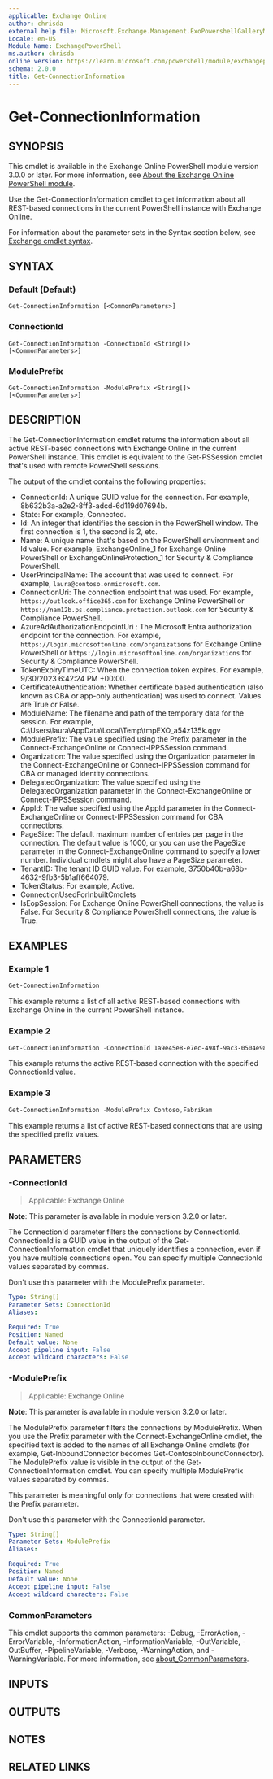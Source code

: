 ```yaml
---
applicable: Exchange Online
author: chrisda
external help file: Microsoft.Exchange.Management.ExoPowershellGalleryModule.dll-Help.xml
Locale: en-US
Module Name: ExchangePowerShell
ms.author: chrisda
online version: https://learn.microsoft.com/powershell/module/exchangepowershell/get-connectioninformation
schema: 2.0.0
title: Get-ConnectionInformation
---
```


# Get-ConnectionInformation

## SYNOPSIS
This cmdlet is available in the Exchange Online PowerShell module version 3.0.0 or later. For more information, see [About the Exchange Online PowerShell module](https://aka.ms/exov3-module).

Use the Get-ConnectionInformation cmdlet to get information about all REST-based connections in the current PowerShell instance with Exchange Online.

For information about the parameter sets in the Syntax section below, see [Exchange cmdlet syntax](https://learn.microsoft.com/powershell/exchange/exchange-cmdlet-syntax).

## SYNTAX

### Default (Default)
```
Get-ConnectionInformation [<CommonParameters>]
```

### ConnectionId
```
Get-ConnectionInformation -ConnectionId <String[]> [<CommonParameters>]
```

### ModulePrefix
```
Get-ConnectionInformation -ModulePrefix <String[]> [<CommonParameters>]
```

## DESCRIPTION
The Get-ConnectionInformation cmdlet returns the information about all active REST-based connections with Exchange Online in the current PowerShell instance. This cmdlet is equivalent to the Get-PSSession cmdlet that's used with remote PowerShell sessions.

The output of the cmdlet contains the following properties:

- ConnectionId: A unique GUID value for the connection. For example, 8b632b3a-a2e2-8ff3-adcd-6d119d07694b.
- State: For example, Connected.
- Id: An integer that identifies the session in the PowerShell window. The first connection is 1, the second is 2, etc.
- Name: A unique name that's based on the PowerShell environment and Id value. For example, ExchangeOnline_1 for Exchange Online PowerShell or ExchangeOnlineProtection_1 for Security & Compliance PowerShell.
- UserPrincipalName: The account that was used to connect. For example, `laura@contoso.onmicrosoft.com`.
- ConnectionUri: The connection endpoint that was used. For example, `https://outlook.office365.com` for Exchange Online PowerShell or `https://nam12b.ps.compliance.protection.outlook.com` for Security & Compliance PowerShell.
- AzureAdAuthorizationEndpointUri : The Microsoft Entra authorization endpoint for the connection. For example, `https://login.microsoftonline.com/organizations` for Exchange Online PowerShell or `https://login.microsoftonline.com/organizations` for Security & Compliance PowerShell.
- TokenExpiryTimeUTC: When the connection token expires. For example, 9/30/2023 6:42:24 PM +00:00.
- CertificateAuthentication: Whether certificate based authentication (also known as CBA or app-only authentication) was used to connect. Values are True or False.
- ModuleName: The filename and path of the temporary data for the session. For example, C:\Users\laura\AppData\Local\Temp\tmpEXO_a54z135k.qgv
- ModulePrefix: The value specified using the Prefix parameter in the Connect-ExchangeOnline or Connect-IPPSSession command.
- Organization: The value specified using the Organization parameter in the Connect-ExchangeOnline or Connect-IPPSSession command for CBA or managed identity connections.
- DelegatedOrganization: The value specified using the DelegatedOrganization parameter in the Connect-ExchangeOnline or Connect-IPPSSession command.
- AppId: The value specified using the AppId parameter in the Connect-ExchangeOnline or Connect-IPPSSession command for CBA connections.
- PageSize: The default maximum number of entries per page in the connection. The default value is 1000, or you can use the PageSize parameter in the Connect-ExchangeOnline command to specify a lower number. Individual cmdlets might also have a PageSize parameter.
- TenantID: The tenant ID GUID value. For example, 3750b40b-a68b-4632-9fb3-5b1aff664079.
- TokenStatus: For example, Active.
- ConnectionUsedForInbuiltCmdlets
- IsEopSession: For Exchange Online PowerShell connections, the value is False. For Security & Compliance PowerShell connections, the value is True.

## EXAMPLES

### Example 1
```powershell
Get-ConnectionInformation
```

This example returns a list of all active REST-based connections with Exchange Online in the current PowerShell instance.

### Example 2
```powershell
Get-ConnectionInformation -ConnectionId 1a9e45e8-e7ec-498f-9ac3-0504e987fa85
```

This example returns the active REST-based connection with the specified ConnectionId value.

### Example 3
```powershell
Get-ConnectionInformation -ModulePrefix Contoso,Fabrikam
```

This example returns a list of active REST-based connections that are using the specified prefix values.

## PARAMETERS

### -ConnectionId

> Applicable: Exchange Online

**Note**: This parameter is available in module version 3.2.0 or later.

The ConnectionId parameter filters the connections by ConnectionId. ConnectionId is a GUID value in the output of the Get-ConnectionInformation cmdlet that uniquely identifies a connection, even if you have multiple connections open. You can specify multiple ConnectionId values separated by commas.

Don't use this parameter with the ModulePrefix parameter.

```yaml
Type: String[]
Parameter Sets: ConnectionId
Aliases:

Required: True
Position: Named
Default value: None
Accept pipeline input: False
Accept wildcard characters: False
```

### -ModulePrefix

> Applicable: Exchange Online

**Note**: This parameter is available in module version 3.2.0 or later.

The ModulePrefix parameter filters the connections by ModulePrefix. When you use the Prefix parameter with the Connect-ExchangeOnline cmdlet, the specified text is added to the names of all Exchange Online cmdlets (for example, Get-InboundConnector becomes Get-ContosoInboundConnector). The ModulePrefix value is visible in the output of the Get-ConnectionInformation cmdlet. You can specify multiple ModulePrefix values separated by commas.

This parameter is meaningful only for connections that were created with the Prefix parameter.

Don't use this parameter with the ConnectionId parameter.

```yaml
Type: String[]
Parameter Sets: ModulePrefix
Aliases:

Required: True
Position: Named
Default value: None
Accept pipeline input: False
Accept wildcard characters: False
```

### CommonParameters
This cmdlet supports the common parameters: -Debug, -ErrorAction, -ErrorVariable, -InformationAction, -InformationVariable, -OutVariable, -OutBuffer, -PipelineVariable, -Verbose, -WarningAction, and -WarningVariable. For more information, see [about_CommonParameters](https://go.microsoft.com/fwlink/p/?LinkID=113216).

## INPUTS

## OUTPUTS

## NOTES

## RELATED LINKS
